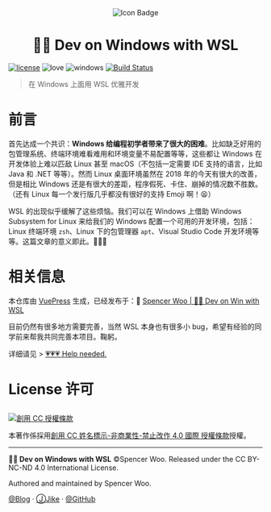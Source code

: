 <div align="center"><img src="https://i.loli.net/2018/10/17/5bc6e7ca735bb.png" alt="Icon Badge" /></div>

<h1 align="center">👨‍💻 Dev on Windows with WSL</h1>

[![license](https://img.shields.io/badge/license-MIT-blue.svg)](https://github.com/spencerwoo98/Dev-on-Windows-with-WSL/blob/master/LICENSE)
![love](https://img.shields.io/badge/Made%20with-love-ff69b4.svg)
![windows](https://img.shields.io/badge/Perfect-Windows-orange.svg)
[![Build Status](https://travis-ci.org/spencerwoo98/Dev-on-Windows-with-WSL.svg?branch=master)](https://travis-ci.org/spencerwoo98/Dev-on-Windows-with-WSL)

> 在 Windows 上面用 WSL 优雅开发

# 前言

首先达成一个共识：**Windows 给编程初学者带来了很大的困难**。比如缺乏好用的包管理系统、终端环境难看难用和环境变量不易配置等等，这些都让 Windows 在开发体验上难以匹敌 Linux 甚至 macOS（不包括一定需要 IDE 支持的语言，比如 Java 和 .NET 等等）。然而 Linux 桌面环境虽然在 2018 年的今天有很大的改善，但是相比 Windows 还是有很大的差距，程序假死、卡住、崩掉的情况数不胜数。（还有 Linux 每一个发行版几乎都没有很好的支持 Emoji 啊！😫）

WSL 的出现似乎缓解了这些烦恼。我们可以在 Windows 上借助 Windows Subsystem for Linux 来给我们的 Windows 配置一个可用的开发环境，包括：Linux 终端环境 `zsh`、Linux 下的包管理器 `apt`、Visual Studio Code 开发环境等等。这篇文章的意义即此。🎉🎉🎉

# 相关信息

本仓库由 [VuePress](https://github.com/vuejs/vuepress) 生成，已经发布于：🔗 [Spencer Woo | 👨‍💻 Dev on Win with WSL](https://spencerwoo.com/Dev-on-Windows-with-WSL/)

目前仍然有很多地方需要完善，当然 WSL 本身也有很多小 bug，希望有经验的同学前来帮我共同完善本项目。鞠躬。

详细请见 > [💗💗💗 Help needed.](https://spencerwoo.com/Dev-on-Windows-with-WSL/3-VSCode/3-3-HelpNeeded.html)

# License 许可

<a rel="license" href="http://creativecommons.org/licenses/by-nc-nd/4.0/"><img alt="創用 CC 授權條款" style="border-width:0; padding-top:10px;" src="https://i.creativecommons.org/l/by-nc-nd/4.0/88x31.png" /></a>

本著作係採用<a rel="license" href="http://creativecommons.org/licenses/by-nc-nd/4.0/">創用 CC 姓名標示-非商業性-禁止改作 4.0 國際 授權條款</a>授權。

---

**👨‍💻 Dev on Windows with WSL** ©Spencer Woo. Released under the CC BY-NC-ND 4.0 International License.

Authored and maintained by Spencer Woo.

[@Blog](https://spencerwoo.com/) · [ⒿJike](https://web.okjike.com/user/4DDA0425-FB41-4188-89E4-952CA15E3C5E/post) · [@GitHub](https://github.com/spencerwoo98)